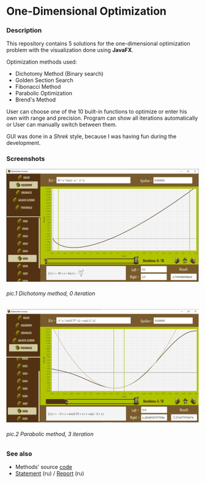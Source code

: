 # One-Dimensional Optimization

### Description

This repository contains 5 solutions for the one-dimensional optimization problem with the visualization done using **JavaFX**. 

Optimization methods used:

- Dichotomy Method (Binary search)
- Golden Section Search
- Fibonacci Method
- Parabolic Optimization
- Brend's Method

User can choose one of the 10 built-in functions to optimize or enter his own with range and precision. Program can show all iterations automatically or User can manually switch between them.

GUI was done in a *Shrek* style, because I was having fun during the development.

### Screenshots

![image-20210330192648176](docs/images/readme1.png)

###### pic.1 Dichotomy method, 0 iteration

![image-20210330192733173](docs/images/readme2.png)

###### pic.2 Parabolic method, 3 iteration

### See also

- Methods' source [code](https://github.com/Mr3zee/ITMO-Optimization-Methods-LAB1-2021/blob/master/src/main/java/algo/Optimization.java)
- [Statement](https://github.com/Mr3zee/ITMO-Optimization-Methods-LAB1-2021/blob/master/docs/Statement.pdf) (ru) / [Report](https://github.com/Mr3zee/ITMO-Optimization-Methods-LAB1-2021/blob/master/docs/Result.pdf) (ru)